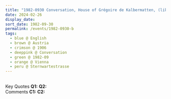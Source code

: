 ```yaml
---
title: "1982-0930 Conversation, House of Grégoire de Kalbermatten, (likely) after the Public Program, Sternwartestrasse 62, Vienna, Austria"
date: 2024-02-26
display_date: 
sort_date: 1982-09-30
permalink: /events/1982-0930-b
tags:
  - blue @ English
  - brown @ Austria
  - crimson @ 1906
  - deeppink @ Conversation
  - green @ 1982-09
  - orange @ Vienna
  - peru @ Sternwartestrasse
---
```


<br>

<wave-list>
  <list-title color="DarkSeaGreen" width="55">Key Quotes</list-title>
  <list-item color="BlanchedAlmond" width="280"><b>Q1:</b> <i></i></list-item>
  <list-item color="Lavender" width="280"><b>Q2:</b> <i></i></list-item>
</wave-list>

<br>

<wave-list>
  <list-title color="DarkSeaGreen" width="55">Comments</list-title>
  <list-item color="BlanchedAlmond" width="280"><b>C1:</b> <i></i></list-item>
  <list-item color="Lavender" width="280"><b>C2:</b> <i></i></list-item>
</wave-list>